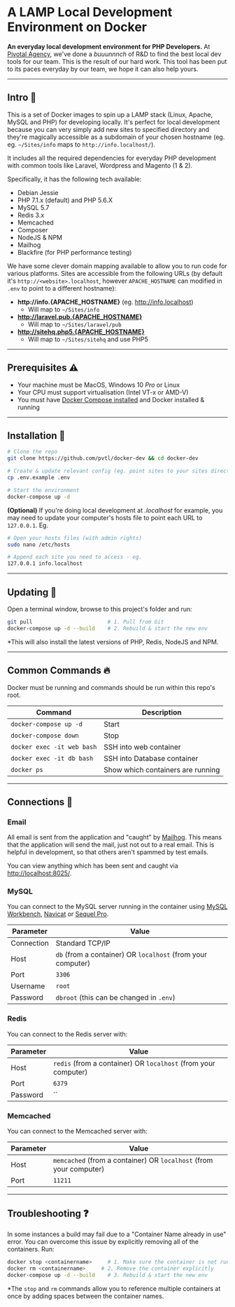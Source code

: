 # A LAMP Local Development Environment on Docker

__An everyday local development environment for PHP Developers.__ At [Pivotal Agency](https://pivotal.agency), we've done a _buuunnnch_ of R&D to find the best local dev tools for our team. This is the result of our hard work. This tool has been put to its paces everyday by our team, we hope it can also help yours.

---

## Intro 👋

This is a set of Docker images to spin up a LAMP stack (Linux, Apache, MySQL and PHP) for developing locally. It's perfect for local development because you can very simply add new sites to specified directory and they're magically accessible as a subdomain of your chosen hostname (eg. eg. `~/Sites/info` maps to `http://info.localhost/`).

It includes all the required dependencies for everyday PHP development with common tools like Laravel, Wordpress and Magento (1 & 2).

Specifically, it has the following tech available:

* Debian Jessie
* PHP 7.1.x (default) and PHP 5.6.X
* MySQL 5.7
* Redis 3.x
* Memcached
* Composer
* NodeJS & NPM
* Mailhog
* Blackfire (for PHP performance testing)

We have some clever domain mapping available to allow you to run code for various platforms. Sites are accessible from the following URLs (by default it's `http://<website>.localhost`, however `APACHE_HOSTNAME` can modified in `.env` to point to a different hostname):

* __http://info.{APACHE_HOSTNAME}__ (eg. http://info.localhost)
    * Will map to `~/Sites/info`
* __http://laravel.pub.{APACHE_HOSTNAME}__
    * Will map to `~/Sites/laravel/pub`
* __http://sitehq.php5.{APACHE_HOSTNAME}__
    * Will map to `~/Sites/sitehq` and use PHP5

---

## Prerequisites ⚠️

* Your machine must be MacOS, Windows 10 _Pro_ or Linux
* Your CPU must support virtualisation (Intel VT-x or AMD-V)
* You must have [Docker Compose installed](https://docs.docker.com/compose/install/) and Docker installed & running

---

## Installation 🚀

```bash
# Clone the repo
git clone https://github.com/pvtl/docker-dev && cd docker-dev

# Create & update relevant config (eg. point sites to your sites directory)
cp .env.example .env

# Start the environment
docker-compose up -d
```

__(Optional)__ If you're doing local development at _.localhost_ for example, you may need to update your computer's hosts file to point each URL to `127.0.0.1`. Eg.

```bash
# Open your hosts files (with admin rights)
sudo nano /etc/hosts

# Append each site you need to access - eg.
127.0.0.1 info.localhost
```

---

## Updating 🔄

Open a terminal window, browse to this project's folder and run:


```bash
git pull                        # 1. Pull from Git
docker-compose up -d --build    # 2. Rebuild & start the new env
```

*This will also install the latest versions of PHP, Redis, NodeJS and NPM.


---

## Common Commands 🔥

Docker must be running and commands should be run within this repo's root.

| Command | Description |
|---|---|
| `docker-compose up -d` | Start |
| `docker-compose down`  | Stop |
| `docker exec -it web bash`  | SSH into web container |
| `docker exec -it db bash`  | SSH into Database container |
| `docker ps` | Show which containers are running |

---

## Connections 🚥

### Email
All email is sent from the application and "caught" by [Mailhog](https://github.com/mailhog/MailHog). This means that the application will send the mail, just not out to a real email. This is helpful in development, so that others aren't spammed by test emails.

You can view anything which has been sent and caught via [http://localhost:8025/](http://localhost:8025/).

### MySQL
You can connect to the MySQL server running in the container using [MySQL Workbench](https://www.mysql.com/products/workbench/), [Navicat](https://www.navicat.com/) or [Sequel Pro](https://www.sequelpro.com/).

| Parameter | Value |
|-------------|---|
| Connection | Standard TCP/IP |
| Host | `db` (from a container) OR `localhost` (from your computer) |
| Port | `3306` |
| Username | `root` |
| Password | `dbroot` (this can be changed in `.env`) |

### Redis
You can connect to the Redis server with:

| Parameter | Value |
|-------------|---|
| Host | `redis` (from a container) OR `localhost` (from your computer) |
| Port | `6379` |
| Password | `` |

### Memcached
You can connect to the Memcached server with:

| Parameter | Value |
|-------------|---|
| Host | `memcached` (from a container) OR `localhost` (from your computer) |
| Port | `11211` |


---

## Troubleshooting ❓

In some instances a build may fail due to a "Container Name already in use" error. You can overcome this issue by explicitly removing all of the containers. Run:


```bash
docker stop <containername>     # 1. Make sure the container is not running
docker rm <containername>     # 2. Remove the container explicitly
docker-compose up -d --build    # 3. Rebuild & start the new env
```

*The `stop` and `rm` commands allow you to reference multiple containers at once by adding spaces between the container names.


